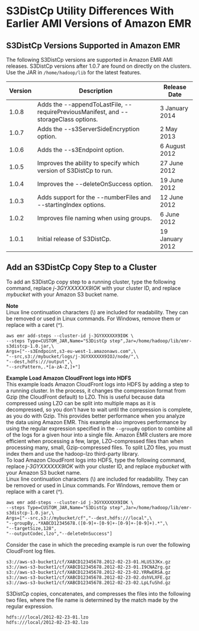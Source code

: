 # S3DistCp Utility Differences With Earlier AMI Versions of Amazon EMR<a name="emr-3x-s3distcp"></a>

## S3DistCp Versions Supported in Amazon EMR<a name="emr-s3distcp-verisons"></a>

The following S3DistCp versions are supported in Amazon EMR AMI releases\. S3DistCp versions after 1\.0\.7 are found on directly on the clusters\. Use the JAR in `/home/hadoop/lib` for the latest features\.


| Version | Description | Release Date | 
| --- | --- | --- | 
| 1\.0\.8 | Adds the \-\-appendToLastFile, \-\-requirePreviousManifest, and \-\-storageClass options\. | 3 January 2014 | 
| 1\.0\.7 | Adds the \-\-s3ServerSideEncryption option\. | 2 May 2013 | 
| 1\.0\.6 | Adds the \-\-s3Endpoint option\. | 6 August 2012 | 
| 1\.0\.5 | Improves the ability to specify which version of S3DistCp to run\. | 27 June 2012 | 
| 1\.0\.4 | Improves the \-\-deleteOnSuccess option\. | 19 June 2012 | 
| 1\.0\.3 | Adds support for the \-\-numberFiles and \-\-startingIndex options\. | 12 June 2012 | 
| 1\.0\.2 | Improves file naming when using groups\. | 6 June 2012 | 
| 1\.0\.1 | Initial release of S3DistCp\. | 19 January 2012 | 

## Add an S3DistCp Copy Step to a Cluster<a name="emr-3x-s3distcp-add-step"></a>

To add an S3DistCp copy step to a running cluster, type the following command, replace *j\-3GYXXXXXX9IOK* with your cluster ID, and replace *mybucket* with your Amazon S3 bucket name\.

**Note**  
Linux line continuation characters \(\\\) are included for readability\. They can be removed or used in Linux commands\. For Windows, remove them or replace with a caret \(^\)\.

```
aws emr add-steps --cluster-id j-3GYXXXXXX9IOK \
--steps Type=CUSTOM_JAR,Name="S3DistCp step",Jar=/home/hadoop/lib/emr-s3distcp-1.0.jar,\
Args=["--s3Endpoint,s3-eu-west-1.amazonaws.com",\
"--src,s3://mybucket/logs/j-3GYXXXXXX9IOJ/node/",\
"--dest,hdfs:///output",\
"--srcPattern,.*[a-zA-Z,]+"]
```

**Example Load Amazon CloudFront logs into HDFS**  
This example loads Amazon CloudFront logs into HDFS by adding a step to a running cluster\. In the process, it changes the compression format from Gzip \(the CloudFront default\) to LZO\. This is useful because data compressed using LZO can be split into multiple maps as it is decompressed, so you don't have to wait until the compression is complete, as you do with Gzip\. This provides better performance when you analyze the data using Amazon EMR\. This example also improves performance by using the regular expression specified in the `--groupBy` option to combine all of the logs for a given hour into a single file\. Amazon EMR clusters are more efficient when processing a few, large, LZO\-compressed files than when processing many, small, Gzip\-compressed files\. To split LZO files, you must index them and use the hadoop\-lzo third\-party library\.   
To load Amazon CloudFront logs into HDFS, type the following command, replace *j\-3GYXXXXXX9IOK* with your cluster ID, and replace *mybucket* with your Amazon S3 bucket name\.   
Linux line continuation characters \(\\\) are included for readability\. They can be removed or used in Linux commands\. For Windows, remove them or replace with a caret \(^\)\.

```
aws emr add-steps --cluster-id j-3GYXXXXXX9IOK \
--steps Type=CUSTOM_JAR,Name="S3DistCp step",Jar=/home/hadoop/lib/emr-s3distcp-1.0.jar,\
Args=["--src,s3://mybucket/cf","--dest,hdfs:///local",\
"--groupBy,.*XABCD12345678.([0-9]+-[0-9]+-[0-9]+-[0-9]+).*",\
"--targetSize,128",
"--outputCodec,lzo","--deleteOnSuccess"]
```
Consider the case in which the preceding example is run over the following CloudFront log files\.   

```
s3://aws-s3-bucket1/cf/XABCD12345678.2012-02-23-01.HLUS3JKx.gz
s3://aws-s3-bucket1/cf/XABCD12345678.2012-02-23-01.I9CNAZrg.gz
s3://aws-s3-bucket1/cf/XABCD12345678.2012-02-23-02.YRRwERSA.gz
s3://aws-s3-bucket1/cf/XABCD12345678.2012-02-23-02.dshVLXFE.gz
s3://aws-s3-bucket1/cf/XABCD12345678.2012-02-23-02.LpLfuShd.gz
```
S3DistCp copies, concatenates, and compresses the files into the following two files, where the file name is determined by the match made by the regular expression\.   

```
hdfs:///local/2012-02-23-01.lzo
hdfs:///local/2012-02-23-02.lzo
```